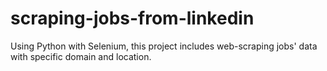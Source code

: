 # scraping-jobs-from-linkedin
Using Python with Selenium, this project includes web-scraping jobs' data with specific domain and location. 
